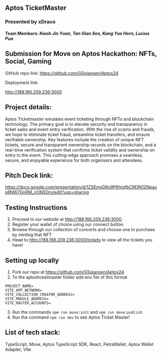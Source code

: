 ## **Aptos TicketMaster**

### Presented by **xDraco**

#### Team Members: *Kwoh Jin Yuan, Tan Gian Sen, Kang Yue Hern, Lucius Pua*

## Submission for **Move on Aptos Hackathon: NFTs, Social, Gaming**

GitHub repo link:
https://github.com/GSgiansen/Aptos24

Deployment link:

http://188.166.209.236:3000


## Project details:

Aptos Ticketmaster emulates event ticketing through NFTs and blockchain technology. The primary goal is to elevate security and transparency in ticket sales and event entry verification. With the rise of scams and frauds, we hope to eliminate ticket fraud, streamline ticket transfers, and ensure verifiable ownership. Key features include the creation of unique NFT tickets, secure and transparent ownership records on the blockchain, and a real-time verification system that confirms ticket validity and ownership on entry to the event. This cutting-edge approach promises a seamless, secure, and enjoyable experience for both organisers and attendees.

## Pitch Deck link:

https://docs.google.com/presentation/d/1ZSEmxDKo9P6htgfbCM3N12Npaus8NW7GnRM_nON5Ors/edit?usp=sharing

## Testing Instructions

1. Proceed to our website at http://188.166.209.236:3000
2. Register your wallet of choice using our connect button
3. Browse through our collection of concerts and choose one to purchase by minting that NFT
4. Head to http://188.166.209.236:3000/tickets to view all the tickets you have!

## Setting up locally

1. Fork our repo at https://github.com/GSgiansen/Aptos24
2. To the aptosticketmaster folder add env file of this format

```
PROJECT_NAME=
VITE_APP_NETWORK=
VITE_COLLECTION_CREATOR_ADDRESS=
VITE_MODULE_ADDRESS=
VITE_MASTER_ACCOUNTS=
```

3. Run the commands `npm run move:init` and `npm run move:publish`
4. Run the command `npm run dev` to see Aptos Ticket Master!


## List of tech stack:

TypeScript, Move, Aptos TypeScript SDK, React, PetraWallet, Aptos Wallet Adapter, Vite
